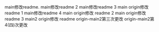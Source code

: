 main修改readme.
main修改readme 2
main修改readme 3
main origin修改 readme 1
main修改readme 4
main origin修改 readme 2
main origin修改 readme 3
main2 origin修改 readme
origin-main2第三次更改
origin-main2第4(四)次更改